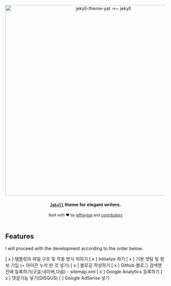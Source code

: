 <div align="center">

  <br>
  
  <a href="https://github.com/jeffreytse/jekyll-theme-yat">
    <img alt="jekyll-theme-yat →~ jekyll" src="https://user-images.githubusercontent.com/9413601/106478481-346fdf00-64e4-11eb-9385-1ab5329c3234.png" width="600">
  </a>
</div>

<h4 align="center">
  <a href="https://jekyllrb.com/" target="_blank"><code>Jekyll</code></a> theme for elegant writers.
</h4>

<div align="center">
  <sub>Built with ❤︎ by
  <a href="https://jeffreytse.net">jeffreytse</a> and
  <a href="https://github.com/jeffreytse/jekyll-theme-yat/graphs/contributors">contributors </a>
  </sub>
</div>

<br>

## Features

I will proceed with the development according to the order below.

[ x ] 템플릿의 파일 구조 및 작동 방식 익히기
[ x ] Initialize 하기
[ x ] 기본 셋팅 및 정보 기입 (+ 아이콘 누끼 딴 것 넣기)
[ x ] 블로깅 작성하기
[ x ] Github 블로그 검색엔진에 등록하기(구글,네이버,다음) - sitemap.xml
[ x ] Google Analytics 등록하기
[ x ] 댓글기능 넣기(DISQUS)
[ ] Google AdSense 넣기

